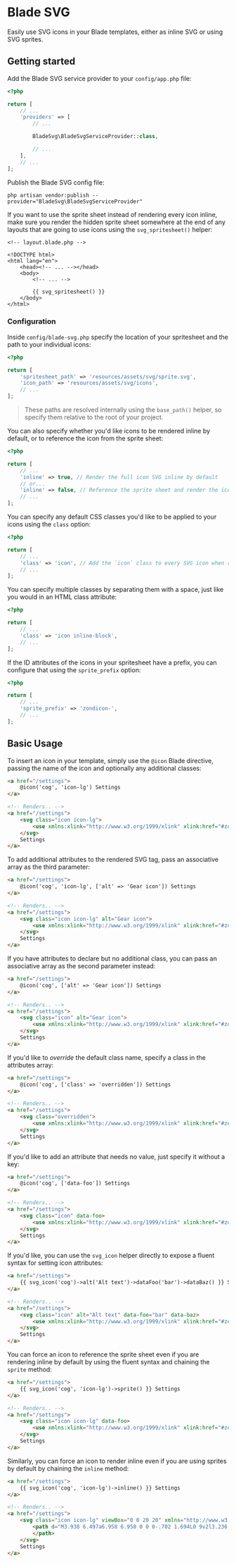 # Blade SVG

Easily use SVG icons in your Blade templates, either as inline SVG or using SVG sprites.

## Getting started

Add the Blade SVG service provider to your `config/app.php` file:

```php
<?php

return [
    // ...
    'providers' => [
        // ...

        BladeSvg\BladeSvgServiceProvider::class,

        // ...
    ],
    // ...
];
```

Publish the Blade SVG config file:

```
php artisan vendor:publish --provider="BladeSvg\BladeSvgServiceProvider"
```

If you want to use the sprite sheet instead of rendering every icon inline, make sure you render the hidden sprite sheet somewhere at the end of any layouts that are going to use icons using the `svg_spritesheet()` helper:

```
<!-- layout.blade.php -->

<!DOCTYPE html>
<html lang="en">
    <head><!-- ... --></head>
    <body>
        <!-- ... -->

        {{ svg_spritesheet() }}
    </body>
</html>
```

### Configuration

Inside `config/blade-svg.php` specify the location of your spritesheet and the path to your individual icons:

```php
<?php

return [
    'spritesheet_path' => 'resources/assets/svg/sprite.svg',
    'icon_path' => 'resources/assets/svg/icons',
    // ...
];
```

> These paths are resolved internally using the `base_path()` helper, so specify them relative to the root of your project.

You can also specify whether you'd like icons to be rendered inline by default, or to reference the icon from the sprite sheet:

```php
<?php

return [
    // ...
    'inline' => true, // Render the full icon SVG inline by default
    // or...
    'inline' => false, // Reference the sprite sheet and render the icon with a `use` tag
    // ...
];
```

You can specify any default CSS classes you'd like to be applied to your icons using the `class` option:

```php
<?php

return [
    // ...
    'class' => 'icon', // Add the `icon` class to every SVG icon when rendered
    // ...
];
```

You can specify multiple classes by separating them with a space, just like you would in an HTML class attribute:

```php
<?php

return [
    // ...
    'class' => 'icon inline-block',
    // ...
];
```

If the ID attributes of the icons in your spritesheet have a prefix, you can configure that using the `sprite_prefix` option:

```php
<?php

return [
    // ...
    'sprite_prefix' => 'zondicon-',
    // ...
];
```

## Basic Usage

To insert an icon in your template, simply use the `@icon` Blade directive, passing the name of the icon and optionally any additional classes:

```html
<a href="/settings">
    @icon('cog', 'icon-lg') Settings
</a>

<!-- Renders.. -->
<a href="/settings">
    <svg class="icon icon-lg">
        <use xmlns:xlink="http://www.w3.org/1999/xlink" xlink:href="#zondicon-cog"></use>
    </svg>
    Settings
</a>
```

To add additional attributes to the rendered SVG tag, pass an associative array as the third parameter:

```html
<a href="/settings">
    @icon('cog', 'icon-lg', ['alt' => 'Gear icon']) Settings
</a>

<!-- Renders.. -->
<a href="/settings">
    <svg class="icon icon-lg" alt="Gear icon">
        <use xmlns:xlink="http://www.w3.org/1999/xlink" xlink:href="#zondicon-cog"></use>
    </svg>
    Settings
</a>
```

If you have attributes to declare but no additional class, you can pass an associative array as the second parameter instead:

```html
<a href="/settings">
    @icon('cog', ['alt' => 'Gear icon']) Settings
</a>

<!-- Renders.. -->
<a href="/settings">
    <svg class="icon" alt="Gear icon">
        <use xmlns:xlink="http://www.w3.org/1999/xlink" xlink:href="#zondicon-cog"></use>
    </svg>
    Settings
</a>
```

If you'd like to _override_ the default class name, specify a class in the attributes array:

```html
<a href="/settings">
    @icon('cog', ['class' => 'overridden']) Settings
</a>

<!-- Renders.. -->
<a href="/settings">
    <svg class="overridden">
        <use xmlns:xlink="http://www.w3.org/1999/xlink" xlink:href="#zondicon-cog"></use>
    </svg>
    Settings
</a>
```

If you'd like to add an attribute that needs no value, just specify it without a key:

```html
<a href="/settings">
    @icon('cog', ['data-foo']) Settings
</a>

<!-- Renders.. -->
<a href="/settings">
    <svg class="icon" data-foo>
        <use xmlns:xlink="http://www.w3.org/1999/xlink" xlink:href="#zondicon-cog"></use>
    </svg>
    Settings
</a>
```

If you'd like, you can use the `svg_icon` helper directly to expose a fluent syntax for setting icon attributes:

```html
<a href="/settings">
    {{ svg_icon('cog')->alt('Alt text')->dataFoo('bar')->dataBaz() }} Settings
</a>

<!-- Renders.. -->
<a href="/settings">
    <svg class="icon" alt="Alt text" data-foo="bar" data-baz>
        <use xmlns:xlink="http://www.w3.org/1999/xlink" xlink:href="#zondicon-cog"></use>
    </svg>
    Settings
</a>
```

You can force an icon to reference the sprite sheet even if you are rendering inline by default by using the fluent syntax and chaining the `sprite` method:

```html
<a href="/settings">
    {{ svg_icon('cog', 'icon-lg')->sprite() }} Settings
</a>

<!-- Renders.. -->
<a href="/settings">
    <svg class="icon icon-lg" data-foo>
        <use xmlns:xlink="http://www.w3.org/1999/xlink" xlink:href="#zondicon-cog"></use>
    </svg>
    Settings
</a>
```

Similarly, you can force an icon to render inline even if you are using sprites by default by chaining the `inline` method:

```html
<a href="/settings">
    {{ svg_icon('cog', 'icon-lg')->inline() }} Settings
</a>

<!-- Renders.. -->
<a href="/settings">
    <svg class="icon icon-lg" viewBox="0 0 20 20" xmlns="http://www.w3.org/2000/svg">
        <path d="M3.938 6.497a6.958 6.958 0 0 0-.702 1.694L0 9v2l3.236.809c.16.6.398 1.169.702 1.694l-1.716 2.861 1.414 1.414 2.86-1.716a6.958 6.958 0 0 0 1.695.702L9 20h2l.809-3.236a6.96 6.96 0 0 0 1.694-.702l2.861 1.716 1.414-1.414-1.716-2.86a6.958 6.958 0 0 0 .702-1.695L20 11V9l-3.236-.809a6.958 6.958 0 0 0-.702-1.694l1.716-2.861-1.414-1.414-2.86 1.716a6.958 6.958 0 0 0-1.695-.702L11 0H9l-.809 3.236a6.96 6.96 0 0 0-1.694.702L3.636 2.222 2.222 3.636l1.716 2.86zM10 13a3 3 0 1 0 0-6 3 3 0 0 0 0 6z" fill-rule="evenodd">
        </path>
    </svg>
    Settings
</a>
```
